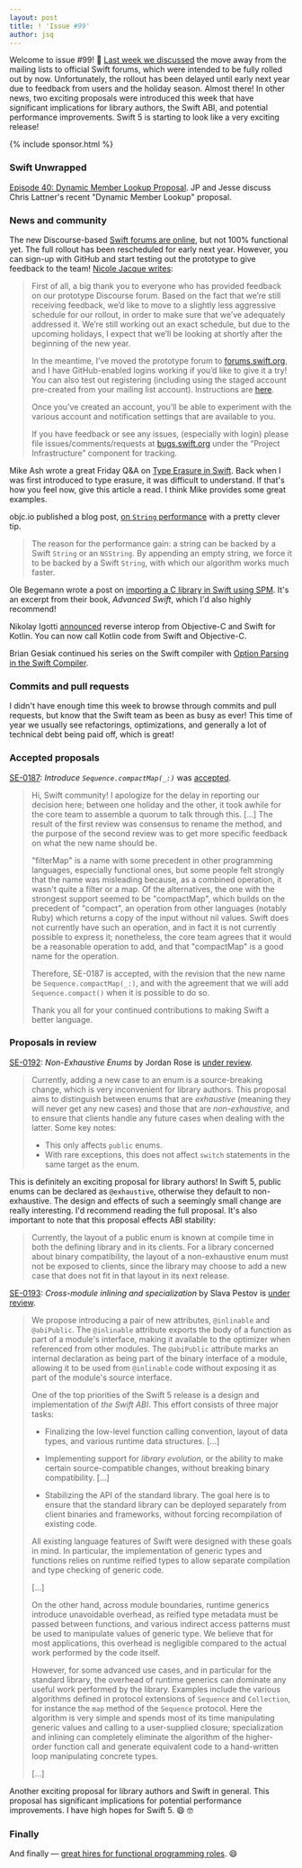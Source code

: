 ```yaml
---
layout: post
title: ! 'Issue #99'
author: jsq
---
```


Welcome to issue #99! 🎈 [Last week we discussed](https://swiftweeklybrief.com/issue-98/) the move away from the mailing lists to official Swift forums, which were intended to be fully rolled out by now. Unfortunately, the rollout has been delayed until early next year due to feedback from users and the holiday season. Almost there! In other news, two exciting proposals were introduced this week that have significant implications for library authors, the Swift ABI, and potential performance improvements. Swift 5 is starting to look like a very exciting release!

<!--excerpt-->

{% include sponsor.html %}

### Swift Unwrapped

[Episode 40: Dynamic Member Lookup Proposal](https://spec.fm/podcasts/swift-unwrapped). JP and Jesse discuss Chris Lattner's recent "Dynamic Member Lookup" proposal.

### News and community

The new Discourse-based [Swift forums are online](https://forums.swift.org), but not 100% functional yet. The full rollout has been rescheduled for early next year. However, you can sign-up with GitHub and start testing out the prototype to give feedback to the team!  [Nicole Jacque writes](https://forums.swift.org/t/discourse-rollout-re-schedule/7258):

> First of all, a big thank you to everyone who has provided feedback on our prototype Discourse forum. Based on the fact that we’re still receiving feedback, we’d like to move to a slightly less aggressive schedule for our rollout, in order to make sure that we’ve adequately addressed it. We’re still working out an exact schedule, but due to the upcoming holidays, I expect that we’ll be looking at shortly after the beginning of the new year.
>
> In the meantime, I’ve moved the prototype forum to [forums.swift.org](https://forums.swift.org), and I have GitHub-enabled logins working if you’d like to give it a try! You can also test out registering (including using the staged account pre-created from your mailing list account). Instructions are [here](https://forums.swift.org/t/taking-over-a-pre-created-staged-account/712116).
>
> Once you’ve created an account, you’ll be able to experiment with the various account and notification settings that are available to you.
>
> If you have feedback or see any issues, (especially with login) please file issues/comments/requests at [bugs.swift.org](https://bugs.swift.org) under the “Project Infrastructure” component for tracking.

Mike Ash wrote a great Friday Q&A on [Type Erasure in Swift](https://www.mikeash.com/pyblog/friday-qa-2017-12-08-type-erasure-in-swift.html). Back when I was first introduced to type erasure, it was difficult to understand. If that's how you feel now, give this article a read. I think Mike provides some great examples.

objc.io published a blog post, [on `String` performance](https://www.objc.io/blog/2017/12/12/quick-tip-for-string-performance/) with a pretty clever tip.

> The reason for the performance gain: a string can be backed by a Swift `String` or an `NSString`. By appending an empty string, we force it to be backed by a Swift `String`, with which our algorithm works much faster.

Ole Begemann wrote a post on [importing a C library in Swift using SPM](https://oleb.net/blog/2017/12/importing-c-library-into-swift/). It's an excerpt from their book, *Advanced Swift*, which I'd also highly recommend!

Nikolay Igotti [announced](https://blog.jetbrains.com/kotlin/2017/12/kotlinnative-v0-5-released-calling-kotlin-from-swift-and-c-llvm-5-and-more/) reverse interop from Objective-C and Swift for Kotlin. You can now call Kotlin code from Swift and Objective-C.

Brian Gesiak continued his series on the Swift compiler with [Option Parsing in the Swift Compiler](https://modocache.io/option-parsing-in-the-swift-compiler).

### Commits and pull requests

I didn't have enough time this week to browse through commits and pull requests, but know that the Swift team as been as busy as ever! This time of year we usually see refactorings, optimizations, and generally a lot of technical debt being paid off, which is great!

### Accepted proposals

[SE-0187](https://github.com/apple/swift-evolution/blob/master/proposals/0187-introduce-filtermap.md): *Introduce `Sequence.compactMap(_:)`* was [accepted](https://lists.swift.org/pipermail/swift-evolution-announce/2017-December/000416.html).

> Hi, Swift community!  I apologize for the delay in reporting our decision here; between one holiday and the other, it took awhile for the core team to assemble a quorum to talk through this. [...] The result of the first review was consensus to rename the method, and the purpose of the second review was to get more specific feedback on what the new name should be.
>
> "filterMap" is a name with some precedent in other programming languages, especially functional ones, but some people felt strongly that the name was misleading because, as a combined operation, it wasn't quite a filter or a map.  Of the alternatives, the one with the strongest support seemed to be "compactMap", which builds on the precedent of "compact", an operation from other languages (notably Ruby) which returns a copy of the input without nil values.  Swift does not currently have such an operation, and in fact it is not currently possible to express it; nonetheless, the core team agrees that it would be a reasonable operation to add, and that "compactMap" is a good name for the operation.
>
> Therefore, SE-0187 is accepted, with the revision that the new name be `Sequence.compactMap(_:)`, and with the agreement that we will add `Sequence.compact()` when it is possible to do so.
>
> Thank you all for your continued contributions to making Swift a better language.

### Proposals in review

[SE-0192](https://github.com/apple/swift-evolution/blob/master/proposals/0192-non-exhaustive-enums.md): *Non-Exhaustive Enums* by Jordan Rose is [under review](https://lists.swift.org/pipermail/swift-evolution-announce/2017-December/000417.html).

> Currently, adding a new case to an enum is a source-breaking change, which is very inconvenient for library authors. This proposal aims to distinguish between enums that are _exhaustive_ (meaning they will never get any new cases) and those that are _non-exhaustive,_ and to ensure that clients handle any future cases when dealing with the latter. Some key notes:
>
> - This only affects `public` enums.
> - With rare exceptions, this does not affect `switch` statements in the same target as the enum.

This is definitely an exciting proposal for library authors! In Swift 5, public enums can be declared as `@exhaustive`, otherwise they default to non-exhaustive. The design and effects of such a seemingly small change are really interesting. I'd recommend reading the full proposal. It's also important to note that this proposal effects ABI stability:

> Currently, the layout of a public enum is known at compile time in both the defining library and in its clients. For a library concerned about binary compatibility, the layout of a non-exhaustive enum must not be exposed to clients, since the library may choose to add a new case that does not fit in that layout in its next release.

[SE-0193](https://github.com/apple/swift-evolution/blob/master/proposals/0193-cross-module-inlining-and-specialization.md): *Cross-module inlining and specialization* by Slava Pestov is [under review](https://lists.swift.org/pipermail/swift-evolution-announce/2017-December/000418.html).

> We propose introducing a pair of new attributes, `@inlinable` and `@abiPublic`. The `@inlinable` attribute exports the body of a function as part of a module's interface, making it available to the optimizer when referenced from other modules. The `@abiPublic` attribute marks an internal declaration as being part of the binary interface of a module, allowing it to be used from `@inlinable` code without exposing it as part of the module's source interface.
>
> One of the top priorities of the Swift 5 release is a design and implementation of _the Swift ABI_. This effort consists of three major tasks:
>
> * Finalizing the low-level function calling convention, layout of data types, and various runtime data structures. [...]
>
> * Implementing support for _library evolution_, or the ability to make certain source-compatible changes, without breaking binary compatibility. [...]
>
> * Stabilizing the API of the standard library. The goal here is to ensure that the standard library can be deployed separately from client binaries and frameworks, without forcing recompilation of existing code.
>
> All existing language features of Swift were designed with these goals in mind. In particular, the implementation of generic types and functions relies on runtime reified types to allow separate compilation and type checking of generic code.
>
> [...]
>
> On the other hand, across module boundaries, runtime generics introduce unavoidable overhead, as reified type metadata must be passed between functions, and various indirect access patterns must be used to manipulate values of generic type. We believe that for most applications, this overhead is negligible compared to the actual work performed by the code itself.
>
> However, for some advanced use cases, and in particular for the standard library, the overhead of runtime generics can dominate any useful work performed by the library. Examples include the various algorithms defined in protocol extensions of `Sequence` and `Collection`, for instance the `map` method of the `Sequence` protocol. Here the algorithm is very simple and spends most of its time manipulating generic values and calling to a user-supplied closure; specialization and inlining can completely eliminate the algorithm of the higher-order function call and generate equivalent code to a hand-written loop manipulating concrete types.
>
> [...]

Another exciting proposal for library authors and Swift in general. This proposal has significant implications for potential performance improvements. I have high hopes for Swift 5. 😄 🤓

### Finally

And finally &mdash; [great hires for functional programming roles](https://twitter.com/dazmuda/status/942889630738800640). 😄
